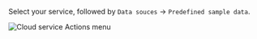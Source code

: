 Select your service, followed by `Data souces` -> `Predefined sample data`.

![Cloud service Actions menu](@site/docs/_snippets/images/cloud-service-actions-menu.png)
